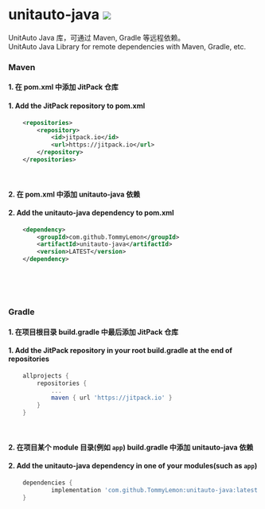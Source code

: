 # unitauto-java  [![](https://jitpack.io/v/TommyLemon/unitauto-java.svg)](https://jitpack.io/#TommyLemon/unitauto-java)
UnitAuto Java 库，可通过 Maven, Gradle 等远程依赖。<br />
UnitAuto Java Library for remote dependencies with Maven, Gradle, etc.

### Maven
#### 1. 在 pom.xml 中添加 JitPack 仓库
#### 1. Add the JitPack repository to pom.xml
```xml
	<repositories>
		<repository>
		    <id>jitpack.io</id>
		    <url>https://jitpack.io</url>
		</repository>
	</repositories>
```
<br />

#### 2. 在 pom.xml 中添加 unitauto-java 依赖
#### 2. Add the unitauto-java dependency to pom.xml
```xml
	<dependency>
	    <groupId>com.github.TommyLemon</groupId>
	    <artifactId>unitauto-java</artifactId>
	    <version>LATEST</version>
	</dependency>
```

<br />
<br />
<br />

### Gradle
#### 1. 在项目根目录 build.gradle 中最后添加 JitPack 仓库
#### 1. Add the JitPack repository in your root build.gradle at the end of repositories
```gradle
	allprojects {
		repositories {
			...
			maven { url 'https://jitpack.io' }
		}
	}
```
<br />

#### 2. 在项目某个 module 目录(例如 `app`) build.gradle 中添加 unitauto-java 依赖
#### 2. Add the unitauto-java dependency in one of your modules(such as `app`)
```gradle
	dependencies {
	        implementation 'com.github.TommyLemon:unitauto-java:latest'
	}
```
